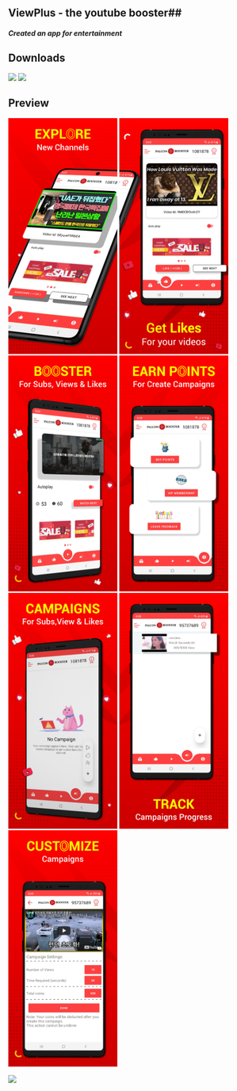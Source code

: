 ## ViewPlus - the youtube booster##

#### *Created an app for entertainment* ####

## Downloads
 [<img src="https://play.google.com/intl/en_us/badges/images/apps/en-play-badge.png" height="45px" />](https://play.google.com/store/apps/details?id=com.moutamid.viewplussubsbooster) [<img src="https://www.javatpoint.com/fullformpages/images/apk.png" height="45px" />](https://github.com/Moutamid/Viewplus/blob/master/app/release/app-release.apk)

## Preview
<img src="https://raw.githubusercontent.com/Moutamid/Viewplus/master/viewplusmockups/image1.png" width="220"/> <img src="https://raw.githubusercontent.com/Moutamid/Viewplus/master/viewplusmockups/image2.png" width="220"/> <img src="https://raw.githubusercontent.com/Moutamid/Viewplus/master/viewplusmockups/image3.png" width="220"/> <img src="https://raw.githubusercontent.com/Moutamid/Viewplus/master/viewplusmockups/image4.png" width="220"/> 
<img src="https://raw.githubusercontent.com/Moutamid/Viewplus/master/viewplusmockups/image5.png" width="220"/> <img src="https://raw.githubusercontent.com/Moutamid/Viewplus/master/viewplusmockups/image6.png" width="220"/> <img src="https://raw.githubusercontent.com/Moutamid/Viewplus/master/viewplusmockups/image7.png" width="220"/>

<img src="https://raw.githubusercontent.com/Moutamid/Viewplus/master/viewplusmockups/viewplus.gif" width="250"/>

<!-- ### Specifications ###

* App contains a list of saved products and a button to add a new product
* Each list item contains a sale button that reduces the quantity of that product by one
* Detail layout for each item displays the remaining information stored in the database
* App has buttons to delete a specific item or all items at once
* 'Order more' button is present for existing products. Launches mail client with given information already filled in
* User can select an image from internal storage and link it to a product
* App contains all necessary validations and error checks -->
